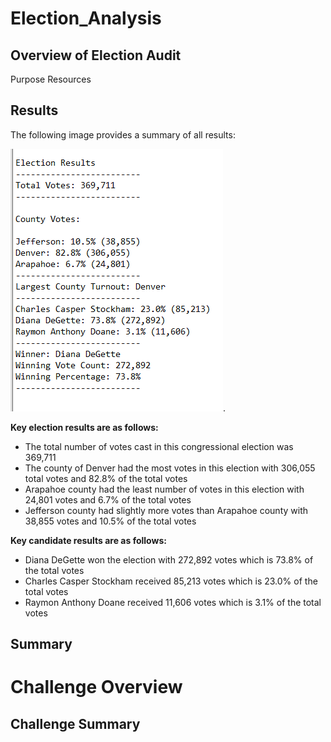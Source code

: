 # Election_Analysis

## Overview of Election Audit 
Purpose
Resources

## Results

The following image provides a summary of all results:

![](/Resources/final_results.png).

**Key election results are as follows:** 
 - The total number of votes cast in this congressional election was 369,711
 - The county of Denver had the most votes in this election with 306,055 total votes and 82.8% of the total votes
 - Arapahoe county had the least number of votes in this election with 24,801 votes and 6.7% of the total votes
 - Jefferson county had  slightly more votes than Arapahoe county with 38,855 votes and 10.5% of the total votes

**Key candidate results are as follows:**
 - Diana DeGette won the election with 272,892 votes which is 73.8% of the total votes
 - Charles Casper Stockham received 85,213 votes which is 23.0% of the total votes
 - Raymon Anthony Doane received 11,606 votes which is 3.1% of the total votes
 

## Summary

  

 
 


# Challenge Overview




## Challenge Summary  





